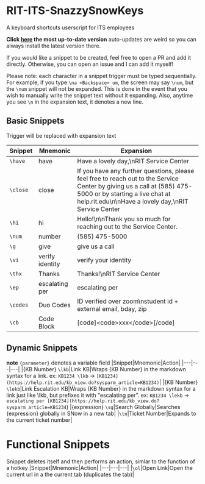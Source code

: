 # RIT-ITS-SnazzySnowKeys

A keyboard shortcuts userscript for ITS employees

**Click [here](https://github.com/erwijet/RIT-ITS-SnazzySnowKeys/raw/master/v2.2.bindings.user.js) the most up-to-date version** auto-updates are weird so you can always install the latest version there.

If you would like a snippet to be created, feel free to open a PR and add it directly. Otherwise, you can open an issue and I can add it myself!

Please note: each character in a snippet trigger must be typed sequentially. For example, if you type `\na <Backspace> um`, the screen may say `\num`, but the `\num` snippet will not be expanded. This is done in the event that you wish to manually write the snippet text without it expanding. Also, anytime you see `\n` in the expansion text, it denotes a new line.

## Basic Snippets
Trigger will be replaced with expansion text

|Snippet|Mnemonic|Expansion|
|---|---|---|
|`\have`|have|Have a lovely day,\nRIT Service Center|
|`\close`|close|If you have any further questions, please feel free to reach out to the Service Center by giving us a call at (585) 475-5000 or by starting a live chat at help.rit.edu\n\nHave a lovely day,\nRIT Service Center|
|`\hi`|hi|Hello!\n\nThank you so much for reaching out to the Service Center.|
|`\num`|number|(585) 475-5000|
|`\g`|give|give us a call|
|`\vi`|verify identity|verify your identity|
|`\thx`|Thanks|Thanks!\nRIT Service Center|
|`\ep`|escalating per|escalating per|
|`\codes`|Duo Codes|ID verified over zoom\nstudent id + external email, bday, zip|
|`\cb`|Code Block|[code]&lt;code&gt;xxx&lt;/code&gt;[/code]|

## Dynamic Snippets
**note** `{parameter}` denotes a variable field
|Snippet|Mnemonic|Action|
|---|---|---|
|{KB Number} `\lkb`|Link KB|Wraps {KB Number} in the markdown syntax for a link. ex: `KB1234 \lkb` -> `[KB1234](https://help.rit.edu/kb_view.do?sysparm_article=KB1234)`|
|{KB Number} `\lekb`|Link Escalation KB|Wraps {KB Number} in the markdown syntax for a link just like \lkb, but prefixes it with "escalating per". ex: `KB1234 \lekb` -> `escalating per [KB1234](https://help.rit.edu/kb_view.do?sysparm_article=KB1234`)
|{expression} `\sg`|Search Globally|Searches {expression} globally in SNow in a new tab|
|`\tn`|Ticket Number|Expands to the current ticket number|

# Functional Snippets
Snippet deletes itself and then performs an action, simlar to the function of a hotkey
|Snippet|Mnemonic|Action|
|---|---|---|
|`\ol`|Open Link|Open the current url in a the current tab (duplicates the tab)|
